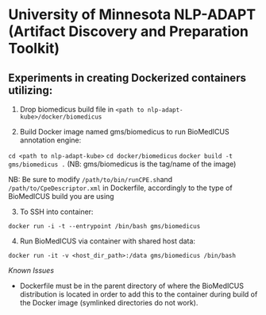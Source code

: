 # University of Minnesota NLP-ADAPT (Artifact Discovery and Preparation Toolkit)

## Experiments in creating Dockerized containers utilizing:

1. Drop biomedicus build file in `<path to nlp-adapt-kube>/docker/biomedicus`

2. Build Docker image named gms/biomedicus to run BioMedICUS annotation engine:

`cd <path to nlp-adapt-kube>`
`cd docker/biomedicus`
`docker build -t gms/biomedicus .` (NB: gms/biomedicus is the tag/name of the image)

NB: Be sure to modify `/path/to/bin/runCPE.sh`and `/path/to/CpeDescriptor.xml` in Dockerfile, accordingly to the type of BioMedICUS build you are using

3. To SSH into container:

`docker run -i -t --entrypoint /bin/bash gms/biomedicus`

4. Run BioMedICUS via container with shared host data:

`docker run -it -v <host_dir_path>:/data gms/biomedicus /bin/bash`


_Known Issues_

* Dockerfile must be in the parent directory of where the BioMedICUS distribution is located in order to add this to the container during build of the Docker image (symlinked directories do not work).



